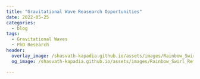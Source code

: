 ```yaml
---
title: "Gravitational Wave Reasearch Opportunities"
date: 2022-05-25
categories:
  - blog
tags:
  - Gravitational Waves
  - PhD Research
header:
  overlay_image: /shasvath-kapadia.github.io/assets/images/Rainbow_Swirl_Refracted.jpg
  og_image: /shasvath-kapadia.github.io/assets/images/Rainbow_Swirl_Refracted.jpg

---
```

